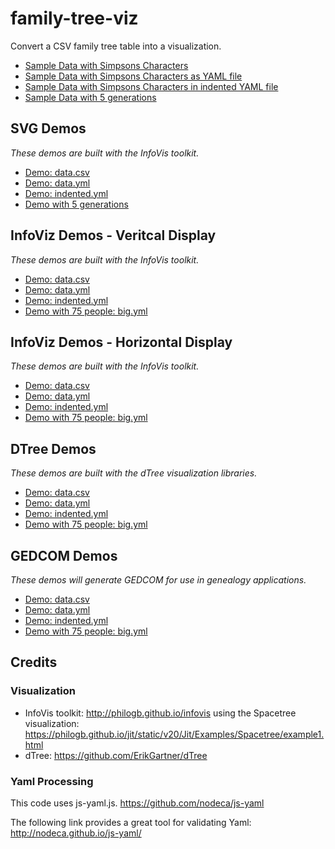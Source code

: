 # family-tree-viz
Convert a CSV family tree table into a visualization.

- [Sample Data with Simpsons Characters](data.csv)
- [Sample Data with Simpsons Characters as YAML file](data.yml)
- [Sample Data with Simpsons Characters in indented YAML file](indented.yml)
- [Sample Data with 5 generations](data2.csv)

## SVG Demos
_These demos are built with the InfoVis toolkit._

- [Demo: data.csv](https://georgetown-university-libraries.github.io/family-tree-viz/svg/?doc=../data.csv)
- [Demo: data.yml](https://georgetown-university-libraries.github.io/family-tree-viz/svg/?doc=../data.yml)
- [Demo: indented.yml](https://georgetown-university-libraries.github.io/family-tree-viz/svg/?doc=../indented.yml)
- [Demo with 5 generations](https://georgetown-university-libraries.github.io/family-tree-viz/svg/?doc=../data2.yml)

## InfoViz Demos - Veritcal Display
_These demos are built with the InfoVis toolkit._

- [Demo: data.csv](https://georgetown-university-libraries.github.io/family-tree-viz/infoviz2/?doc=../data.csv)
- [Demo: data.yml](https://georgetown-university-libraries.github.io/family-tree-viz/infoviz2/?doc=../data.yml)
- [Demo: indented.yml](https://georgetown-university-libraries.github.io/family-tree-viz/infoviz2/?doc=../indented.yml)
- [Demo with 75 people: big.yml](https://georgetown-university-libraries.github.io/family-tree-viz/infoviz2/?doc=../big.yml)

## InfoViz Demos - Horizontal Display
_These demos are built with the InfoVis toolkit._

- [Demo: data.csv](https://georgetown-university-libraries.github.io/family-tree-viz/infoviz/?doc=../data.csv)
- [Demo: data.yml](https://georgetown-university-libraries.github.io/family-tree-viz/infoviz/?doc=../data.yml)
- [Demo: indented.yml](https://georgetown-university-libraries.github.io/family-tree-viz/infoviz/?doc=../indented.yml)
- [Demo with 75 people: big.yml](https://georgetown-university-libraries.github.io/family-tree-viz/infoviz/?doc=../big.yml)

## DTree Demos
_These demos are built with the dTree visualization libraries._
- [Demo: data.csv](https://georgetown-university-libraries.github.io/family-tree-viz/dtree/?doc=../data.csv)
- [Demo: data.yml](https://georgetown-university-libraries.github.io/family-tree-viz/dtree/?doc=../data.yml)
- [Demo: indented.yml](https://georgetown-university-libraries.github.io/family-tree-viz/dtree/?doc=../indented.yml)
- [Demo with 75 people: big.yml](https://georgetown-university-libraries.github.io/family-tree-viz/dtree/?doc=../big.yml)

## GEDCOM Demos
_These demos will generate GEDCOM for use in genealogy applications._
- [Demo: data.csv](https://georgetown-university-libraries.github.io/family-tree-viz/gedcom/?doc=../data.csv)
- [Demo: data.yml](https://georgetown-university-libraries.github.io/family-tree-viz/gedcom/?doc=../data.yml)
- [Demo: indented.yml](https://georgetown-university-libraries.github.io/family-tree-viz/gedcom/?doc=../indented.yml)
- [Demo with 75 people: big.yml](https://georgetown-university-libraries.github.io/family-tree-viz/gedcom/?doc=../big.yml)

## Credits

### Visualization
- InfoVis toolkit: http://philogb.github.io/infovis using the Spacetree visualization: https://philogb.github.io/jit/static/v20/Jit/Examples/Spacetree/example1.html
- dTree: https://github.com/ErikGartner/dTree

### Yaml Processing
This code uses js-yaml.js.  https://github.com/nodeca/js-yaml

The following link provides a great tool for validating Yaml: http://nodeca.github.io/js-yaml/

